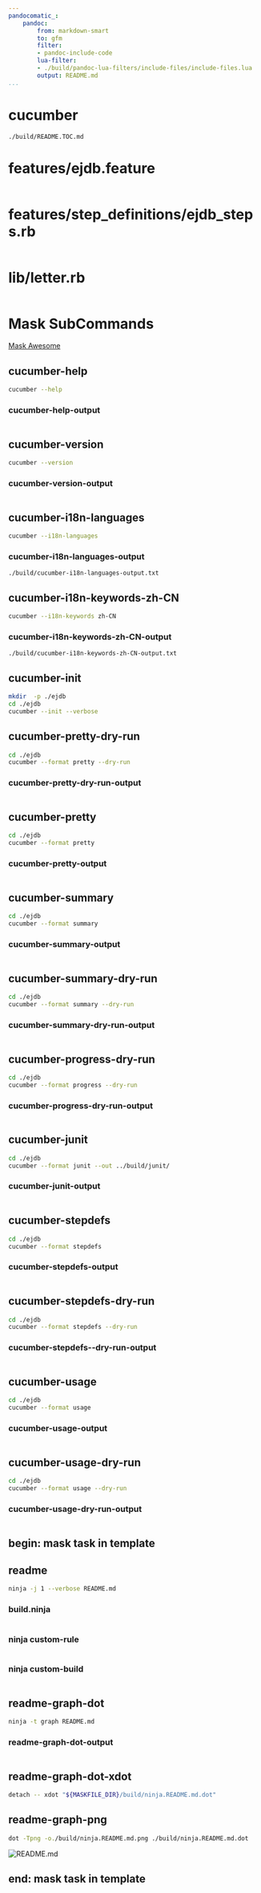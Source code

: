 ```yaml
---
pandocomatic_:
    pandoc:
        from: markdown-smart
        to: gfm
        filter:
        - pandoc-include-code
        lua-filter:
        - ./build/pandoc-lua-filters/include-files/include-files.lua
        output: README.md
...
```


# cucumber

<!-- markdownlint-disable MD007 MD030 -->
```{.include}
./build/README.TOC.md
```
<!-- markdownlint-enable MD007 MD030 -->

# features/ejdb.feature

```{.feature include=./ejdb/features/ejdb.feature}
```

# features/step_definitions/ejdb_steps.rb

```{.ruby include=./ejdb/features/step_definitions/ejdb_steps.rb}
```

# lib/letter.rb

```{.ruby include=./ejdb/lib/letter.rb}
```

# Mask SubCommands

[Mask Awesome](https://github.com/huzhenghui/mask-awesome)

## cucumber-help

```bash
cucumber --help
```

### cucumber-help-output
<!-- markdownlint-disable MD013 -->

```{.plain include=./build/cucumber-help-output.txt}
```
<!-- markdownlint-enable MD013 -->

## cucumber-version

```bash
cucumber --version
```

### cucumber-version-output

```{.plain include=./build/cucumber-version-output.txt}
```

## cucumber-i18n-languages

```bash
cucumber --i18n-languages
```

### cucumber-i18n-languages-output

```{.include format=org}
./build/cucumber-i18n-languages-output.txt
```

## cucumber-i18n-keywords-zh-CN

```bash
cucumber --i18n-keywords zh-CN
```

### cucumber-i18n-keywords-zh-CN-output

```{.include format=org}
./build/cucumber-i18n-keywords-zh-CN-output.txt
```

## cucumber-init

```bash
mkdir  -p ./ejdb
cd ./ejdb
cucumber --init --verbose
```

## cucumber-pretty-dry-run

```bash
cd ./ejdb
cucumber --format pretty --dry-run
```

### cucumber-pretty-dry-run-output

```{.plain include=./build/cucumber-pretty-dry-run-output.txt}
```

## cucumber-pretty

```bash
cd ./ejdb
cucumber --format pretty
```

### cucumber-pretty-output

```{.plain include=./build/cucumber-pretty-output.txt}
```

## cucumber-summary

```bash
cd ./ejdb
cucumber --format summary
```

### cucumber-summary-output

```{.plain include=./build/cucumber-summary-output.txt}
```

## cucumber-summary-dry-run

```bash
cd ./ejdb
cucumber --format summary --dry-run
```

### cucumber-summary-dry-run-output

```{.plain include=./build/cucumber-summary-dry-run-output.txt}
```

## cucumber-progress-dry-run

```bash
cd ./ejdb
cucumber --format progress --dry-run
```

### cucumber-progress-dry-run-output

```{.plain include=./build/cucumber-progress-dry-run-output.txt}
```

## cucumber-junit

```bash
cd ./ejdb
cucumber --format junit --out ../build/junit/
```

### cucumber-junit-output

```{.xml include=./build/junit/TEST-features-ejdb.xml}
```

## cucumber-stepdefs

```bash
cd ./ejdb
cucumber --format stepdefs
```

### cucumber-stepdefs-output

```{.plain include=./build/cucumber-stepdefs-output.txt}
```

## cucumber-stepdefs-dry-run

```bash
cd ./ejdb
cucumber --format stepdefs --dry-run
```

### cucumber-stepdefs--dry-run-output

```{.plain include=./build/cucumber-stepdefs-dry-run-output.txt}
```

## cucumber-usage

```bash
cd ./ejdb
cucumber --format usage
```

### cucumber-usage-output

```{.plain include=./build/cucumber-usage-output.txt}
```

## cucumber-usage-dry-run

```bash
cd ./ejdb
cucumber --format usage --dry-run
```

### cucumber-usage-dry-run-output

```{.plain include=./build/cucumber-usage-dry-run-output.txt}
```

## begin: mask task in template

## readme

```bash
ninja -j 1 --verbose README.md
```

### build.ninja

```{.ninja include=./build.ninja}

```

### ninja custom-rule

```{.ninja include=build.ninja snippet=custom-rule}

```

### ninja custom-build

```{.ninja include=build.ninja snippet=custom-build}

```

## readme-graph-dot

```bash
ninja -t graph README.md
```

### readme-graph-dot-output

```{.dot include=./build/ninja.README.md.dot}

```

## readme-graph-dot-xdot

```bash
detach -- xdot "${MASKFILE_DIR}/build/ninja.README.md.dot"
```

## readme-graph-png

```bash
dot -Tpng -o./build/ninja.README.md.png ./build/ninja.README.md.dot
```

![README.md](./build/ninja.README.md.png)

## end: mask task in template
